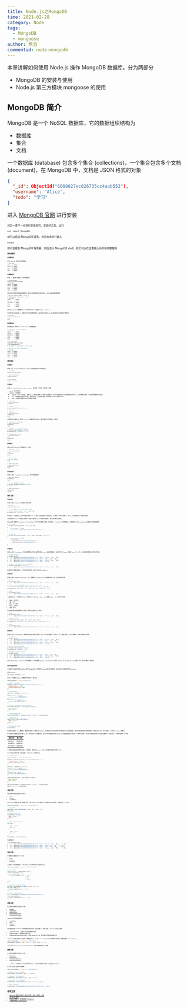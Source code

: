 ```yaml
---
title: Node.js之MongoDB
time: 2021-02-28
category: Node
tags:
  - MongoDB
  - mongoose
author: 熊滔
commentid: node:mongodb
---
```


本章讲解如何使用 Node.js 操作 MongoDB 数据库。分为两部分

- MongoDB 的安装与使用
- Node.js 第三方模块 mongoose 的使用

## MongoDB 简介

MongoDB 是一个 NoSQL 数据库，它的数据组织结构为

- 数据库
- 集合
- 文档

一个数据库 (database) 包含多个集合 (collections)，一个集合包含多个文档 (document)，在 MongoDB 中，文档是 JSON 格式的对象

```json
{
  "_id": ObjectId("6008027ec026735cc4aab553"),
  "username": "Alice",
  "todo": "学习"
}
```

进入 [MongoDB 官网](https://www.mongodb.com/try/download/community) 进行安装

<ImageView src="https://cdn.jsdelivr.net/gh/LastKnightCoder/ImgHosting/20210227180803.png" style="zoom: 50%"/>

然后一直下一步进行安装即可。安装好之后，运行

```bash
net start MongoDB
```

就可以启动 MongoDB 服务，然后在命令行输入

```
mongo
```

即可连接到 MongoDB 服务器，然后进入 MongoDB shell，我们可以在这里输入命令操作数据库

<ImageView src="https://cdn.jsdelivr.net/gh/LastKnightCoder/ImgHosting/20210227182128.png" style="zoom: 50%"/>

### 操作数据库

#### 查看数据库

使用 `show dbs` 查看所有的数据库

```bash
> show dbs
admin   0.000GB
config  0.000GB
local   0.000GB
note    0.000GB
todo    0.000GB
```

#### 创建数据库

使用 `use 数据库` 来创建一个新的数据库，

```bash
> use ipartment
switched to db ipartment
> show dbs
admin   0.000GB
config  0.000GB
local   0.000GB
note    0.000GB
todo    0.000GB
```

我们发现并没有发现新建的数据库，我们必须向数据库中插入内容，才会显示新创建的数据库

```bash
> db.coll.insert({name: 'Alice'})
WriteResult({ "nInserted" : 1 })
> show dbs
admin      0.000GB
config     0.000GB
ipartment  0.000GB
local      0.000GB
note       0.000GB
todo       0.000GB
```

我们向 `ipartment` 数据库的 `coll` 集合中添加了一条文档 `{name: 'Alice'}`。

同样我们也可以使用 `use 数据库` 的方式来切换数据库，通过向命令行输入 `db` 可以知道目前在使用哪个数据库

```bash
> use note
switched to db note
> db
note
```

#### 删除数据库

删除数据库，使用 `db.dropDatabase()` 删除数据库

```bash
# 删除之前，有 ipartment 数据库
> show dbs
admin      0.000GB
config     0.000GB
ipartment  0.000GB
local      0.000GB
note       0.000GB
todo       0.000GB

> use ipartment
switched to db ipartment
> db.dropDatabase()
{ "dropped" : "ipartment", "ok" : 1 }

# 删除之后，ipartment 数据库被删除
> show dbs
admin   0.000GB
config  0.000GB
local   0.000GB
note    0.000GB
todo    0.000GB
```

### 操作集合

#### 查看集合

使用 `show collections` 或 `show tables` 查看某数据库下所有的集合

```bash
> use admin
switched to db admin

> show collections
system.version

> show tables
system.version
```

#### 添加集合

使用 `db.createCollection(name, options)` 来创建一个集合，接收两个参数

- name：集合的名字
- options：可选选项
  - capped：为一个布尔值，当值为 `true` 时表示创建一个固定大小的集合，此时必须要指定 size 选项指定集合的大小。当达到最大值时，它会自动覆盖最早的文档。
  - size：为固定集合指定最大值，单位为字节，指定该选项时，需要设置 capped 选项为 true
  - max：指定集合能够包含的文档的最大数量

```bash
# 添加集合之前
> show collections
notemodels

# 添加集合
> db.createCollection('test')
{ "ok" : 1 }

# 添加集合之后
> show collections
notemodels
test
```

或者我们可以通过 `db.集合名.insert()` 直接向集合中插入一条文档的方式来新建一个集合

```bash
# 添加集合之前，只有两个集合
> show collections
notemodels
test

# 向数据库的 coll 集合中添加一条文档
> db.coll.insert({name: 'Bob'})
WriteResult({ "nInserted" : 1 })

# 插入数据之后有三个集合
> show collections
coll
notemodels
test
```

#### 删除集合

通过 `db.集合.drop()` 方法来删除一个集合

```bash
# 删除之前有 3 个集合
> show collections
coll
notemodels
test

# 删除 coll 集合
> db.coll.drop()
true

# 删除之后有两个集合
> show collections
notemodels
test
```

#### 重命名集合

使用 `db.集合.renameCollection(name)` 来为集合重命名

```bash
> show collections
notemodels
test

# 将 test 集合命名为 rename
> db.test.renameCollection('rename')
{ "ok" : 1 }

> show collections
notemodels
rename
```

### 操作文档

#### 添加文档

使用 `db.集合.insert()` 向文档中添加文档

```bash
> use test
switched to db test

# 向 test 数据库的 data 集合中添加一条文档
> db.data.insert({name: 'Alice', age: 18})
WriteResult({ "nInserted" : 1 })
```

每次插入一个文档时，文档中会默认添加一个 `_id` 属性 (当然如果你手动指定了 `_id` 属性，就不会添加了)，这个 `_id` 属性就是这个文档的主键。

当我们使用 `insert` 方法插入文档时，如果主键冲突了(`_id` 属性的值相同)，那么此时插入会失败。

MongoDB 还提供 `insertOne()` 与 `insertMany()` 两个方法来插入数据，顾名思义，`insertOne()` 是用来插入一条数据的，而 `insertMany()` 是用来添加多条数据的。

```bash
# 插入一条数据
> db.data.insertOne({name: "Bob", age: 20})
{
    "acknowledged" : true,
    "insertedId" : ObjectId("603a33bc6999db0166256f73")
}

# 插入多条数据
> db.data.insertMany([{name: 'Candy', age: 30},{name: "David"}])
{
    "acknowledged" : true,
    "insertedIds" : [
        ObjectId("603a33fc6999db0166256f74"),
        ObjectId("603a33fc6999db0166256f75")
    ]
}
```

#### 查询文档

使用 `db.集合.find(query)` 方法来查询集合中符合条件的文档，`query` 就是查询条件。当我们不传入 `query` 时或者 `query` 为 `{}` 时，表示的是查询集合中的所有文档

```bash
# 查询集合中的所有文档
> db.data.find()
{ "_id" : ObjectId("603a30186999db0166256f72"), "name" : "Alice", "age" : 18 }
{ "_id" : ObjectId("603a33bc6999db0166256f73"), "name" : "Bob", "age" : 20 }
{ "_id" : ObjectId("603a33fc6999db0166256f74"), "name" : "Candy", "age" : 30 }
{ "_id" : ObjectId("603a33fc6999db0166256f75"), "name" : "David" }
```

```bash
# 查询文档中 name 属性值为 Alice 的所有文档
> db.data.find({name: 'Alice'})
{ "_id" : ObjectId("603a30186999db0166256f72"), "name" : "Alice", "age" : 18 }
```

如果我们只是希望返回一个符合条件的文档，我们可以使用 `findOne()`。

#### 更新文档

使用 `db.集合.update(conditions, doc)` 根据条件 `conditions` 方法来更新文档，doc 为更新后的文档

```bash
# 更新前
> db.students.find()
{ "_id" : ObjectId("603b4a6282fe3db58b69cc6d"), "name" : "Alice", "age" : 20 }

# 将 age > 18 的一条文档更新为 {name: "Alice", age: 18}
> db.students.update({age: {$gt: 18}}, {name: "Alice", age: 18})
WriteResult({ "nMatched" : 1, "nUpserted" : 0, "nModified" : 1 })

# 更新后
> db.students.find()
{ "_id" : ObjectId("603b4a6282fe3db58b69cc6d"), "name" : "Alice", "age" : 18 }
```

上面我们引入一个新的符号 `$gt`，它表示大于，而 `{age: {$gt: 18}}` 就表示 `age > 18`。相关符号还有

- $gte：大于等于
- $lt：小于
- $lte：小于等于
- $neq：不等于
- $eq：等于

另外如果我们只是想更新某个字段，我们可以使用 `$set` 符号

```bash
# 更新前
> db.students.find()
{ "_id" : ObjectId("603b4a6282fe3db58b69cc6d"), "name" : "Alice", "age" : 18 }

# 只更新 age 字段
> db.students.update({age: 18}, {$set: {age: 19}})
WriteResult({ "nMatched" : 1, "nUpserted" : 0, "nModified" : 1 })

# 更新后
> db.students.find()
{ "_id" : ObjectId("603b4a6282fe3db58b69cc6d"), "name" : "Alice", "age" : 19 }
```

#### 删除文档

使用 `db.集合.remove(query)` 来删除符合条件的所有文档，`query` 即为查询条件，当 `query` 为 `{}` 或者不传入 `query` 参数时，意思为删除所有文档

```bash
# 查询所有文档
> db.data.find()
{ "_id" : ObjectId("603a30186999db0166256f72"), "name" : "Alice", "age" : 18 }
{ "_id" : ObjectId("603a33bc6999db0166256f73"), "name" : "Bob", "age" : 20 }
{ "_id" : ObjectId("603a33fc6999db0166256f74"), "name" : "Candy", "age" : 30 }
{ "_id" : ObjectId("603a33fc6999db0166256f75"), "name" : "David" }

# 删除 name 为 Alice 的文档
> db.data.remove({name: 'Alice'})
WriteResult({ "nRemoved" : 1 })

# 查询所有文档，发现少了一条文档
> db.data.find()
{ "_id" : ObjectId("603a33bc6999db0166256f73"), "name" : "Bob", "age" : 20 }
{ "_id" : ObjectId("603a33fc6999db0166256f74"), "name" : "Candy", "age" : 30 }
{ "_id" : ObjectId("603a33fc6999db0166256f75"), "name" : "David" }
```

另外 `remove(query, options)` 方法还接受一个可选参数 `options`，`options` 有一个选项 `justOne`，当 `justOne` 为 `true` 或者为 1 时，表示只删除一条文档。

## mongoose

下面我们介绍如何使用 Node.js 操作 MongonDB。官方提供 `mongodb` 模块比较难用，这里选择大家常用的模块 `mongoose`。

安装 `mongoose`

```bash
npm install mongoose --save
```

来看一个简单的 demo，向数据库中添加了一条文档

```javascript
const mongoose = require("mongoose");

// 连接上 test 数据库
mongoose.connect("mongodb://localhost:27017/test", {
  useNewUrlParser: true,
  useUnifiedTopology: true,
});

// 获得数据库对象
const db = mongoose.connection;

db.on("error", () => {
  console.error("数据库连接失败!");
});
db.once("open", () => {
  console.log("数据库连接成功!");
});

// 定义模式，文档的字段的名称以及对应的类型
const StudentSchema = new mongoose.Schema({
  name: String,
  age: Number,
});

// 根据模式创建模型对象
const StudentModel = mongoose.model("students", StudentSchema);

// 根据模型创建文档
const alice = new StudentModel({
  name: "Alice",
  age: 18,
});

// 向集合中添加一条文档
alice.save();
```

首先我们连接了 `test` 数据库，接着我们创建一个模式 (Schema)，它规定了集合中文档每个字段的名称以及值的类型，接下来我们根据这个模式创建一个模型 (Model)，并且创建了一个名为 `students` 的集合。

集合的名称与模型的名称(即 model() 方法的第一个参数)有关，集合名称是模型名称的小写版。并且如果模型名称的最后一个字符为字母，那么集合名称就会变为对应的复数形式；如果最后一个字符为数字，则不变

| 模型名称 | 集合名称 |
| -------- | -------- |
| Student  | students |
| Student1 | student1 |
| STUDENT  | students |

下面我们根据创建的模型创建了一条文档，接着调用 `save()` 方法，将这条文档添加到集合中去。

为了下面演示的方便，我们创建一个 Model，并将其导出

```javascript
// StudentModel.js
const mongoose = require("mongoose");

mongoose.connect("mongodb://localhost:27017/test", {
  useNewUrlParser: true,
  useUnifiedTopology: true,
});

const db = mongoose.connection;
db.on("error", () => {
  console.error("数据库连接失败!");
});
db.once("open", () => {
  console.log("数据库连接成功!");
});

const StudentScheme = new mongoose.Schema({
  name: String,
  age: Number,
});

const StudentModel = mongoose.model("students", StudentScheme);
module.exports = StudentModel;
```

### 添加文档

通过向集合添加文档有三种方法：

- save
- create
- insertMany

其中 save 方法是 Model 实例的方法，而 create 与 insertMany 方法是 Model 的方法。下面给出一个 demo

```javascript
const StudentModel = require("./StudentModel");

// save 方法
const bob = new StudentModel({ name: "Bob", age: 18 });
bob.save();

// Model.create 方法
StudentModel.create({
  name: "Candy",
  age: 20,
});

// Model.insertMany 方法
let docs = [
  {
    name: "David",
    age: 40,
  },
  {
    name: "Eva",
    age: 19,
  },
];
StudentModel.insertMany(docs);
```

查看数据库

```bash
> db.students.find()
{ "_id" : ObjectId("603a5b85606f6555b0151f65"), "name" : "David", "age" : 40, "__v" : 0 }
{ "_id" : ObjectId("603a5b85606f6555b0151f66"), "name" : "Eva", "age" : 19, "__v" : 0 }
{ "_id" : ObjectId("603a5b85606f6555b0151f63"), "name" : "Bob", "age" : 18, "__v" : 0 }
{ "_id" : ObjectId("603a5b85606f6555b0151f64"), "name" : "Candy", "age" : 20, "__v" : 0 }
```

### 查询文档

查询数据主要有如下三个方法：

- find
- findOne
- findById

上面的三个方法都返回一个 Promise，它们的用法见下面的 demo

```javascript
const StudentModel = require("./StudentModel");

// 查询所有文档
const results = StudentModel.find();
results.then((docs) => {
  docs.forEach((doc) => {
    console.log(doc.name); // David
                           // Eva
                           // Bob
                           // Candy
  });
});

// 查询 name 为 Bob 的一条文档
let doc = StudentModel.findOne({ name: "Bob" });
doc.then((bob) => {
  console.log(bob.name); // Bob
});

// 根据 _id 属性来查询文档
doc = StudentModel.findById("603a5b85606f6555b0151f64");
doc.then((candy) => {
  console.log(candy.name); // Candy
});
```

### 更新文档

有关更新文档的方法有如下几种：

- update
- updateOne
- updateMany
- findOneAndUpdate
- findByIdAndUpdate

update 方法接收参数如下

- conditions
- doc
- options
- callback

我们根据条件 conditions 找到需要更新的文档，然后根据 doc 更新文档，options 包含如下选项

- upsert(boolean)：如果不存在则创建新的文档
- multi(boolean)：是否更新多条查询
- setDefaultsOnInsert(boolean)：如果 upsert 为 true，那么插入文档时使用默认值

`updateOne` 表示只更新一条文档，即使设置了 `multi` 为 `true`；`updateMany` 可以更新多条文档，即使设置了 `multi` 为 `false`。

```javascript
const StudentModel = require("./StudentModel");
StudentModel.update({ name: "Bob" }, { $set: { age: 30 } });
```

`findByIdAndUpdate()` 与 `findOneAndUpdate()` 也可以用来更新一条文档。

### 删除文档

有关删除文档的方法有如下三种：

- deleteOne
- deleteMany
- findByIdAndDelete
- findOneAndDelete

> 踩坑：一直使用上述方法删除失败失败，后来发现需要在调用方法后需要加上 exec()

见下方 demo 演示方法的使用

```javascript
const StudentModel = require("./StudentModel");

// 删除 age 为 19 的一条文档
StudentModel.deleteOne({ age: 19 }).exec();

// 删除 age > 15 的所有文档
StudentModel.deleteMany({ age: { $gt: 15 } });

// 删除 name 为 Alice 的文档
StudentModel.findOneAndDelete({ name: "Alice" }).exec();

// 根据 id 删除文档
StudentModel.findByIdAndDelete("603a5b85606f6555b0151f65").exec();
```

## 参考文章

- [MongoDB 数据集合操作－集合的查看、创建、重命名、删除](https://itbilu.com/database/mongo/VyKY_LyOx.html)
- [MongoDB 教程](https://www.runoob.com/mongodb/mongodb-tutorial.html)
- [Express 教程 3：使用数据库 (Mongoose)](https://developer.mozilla.org/zh-CN/docs/learn/Server-side/Express_Nodejs/mongoose)
- [一篇文章带你入门 Mongoose](https://segmentfault.com/a/1190000012095054)


